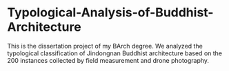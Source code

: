 # Typological-Analysis-of-Buddhist-Architecture
This is the dissertation project of my BArch degree. We analyzed the typological classification of Jindongnan Buddhist architecture based on the 200 instances collected by field measurement and drone photography.
